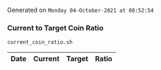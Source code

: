 Generated on `Monday 04-October-2021 at 08:52:54`

### Current to Target Coin Ratio
`current_coin_ratio.sh`

Date|Current|Target|Ratio
---|---|---|---
